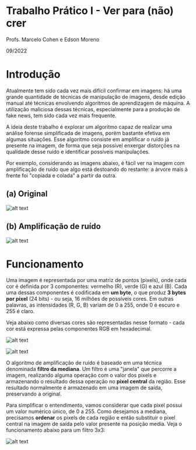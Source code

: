 # Trabalho Prático I - Ver para (não) crer
Profs. Marcelo Cohen e Edson Moreno

09/2022

# Introdução

Atualmente tem sido cada vez mais difícil confirmar em imagens: há uma grande quantidade de técnicas de manipulação de imagens, desde edição manual até técnicas envolvendo algoritmos de aprendizagem de máquina. A utilização maliciosa dessas técnicas, especialmente para a produção de fake news, tem sido cada vez mais frequente.

A ideia deste trabalho é explorar um algoritmo capaz de realizar uma análise forense simplificada de imagens, porém bastante efetiva em algumas situações. Esse algoritmo consiste em amplificar o ruído já presente na imagem, de forma que seja possível enxergar distorções na qualidade desse ruído e identificar possíveis manipulações.

Por exemplo, considerando as imagens abaixo, é fácil ver na imagem com amplificação de ruído que algo está destoando do restante: a árvore mais à frente foi "copiada e colada" a partir da outra.

## (a) Original
![alt text](https://mflash.github.io/progswb2/trab/t1-222-hjsdv5sftysc734r/trees.jpg?)

## (b) Amplificação de ruído
![alt text](https://mflash.github.io/progswb2/trab/t1-222-hjsdv5sftysc734r/trees_noise.jpg)

# Funcionamento

Uma imagem é representada por uma matriz de pontos (pixels), onde cada cor é definida por 3 componentes: vermelho (R), verde (G) e azul (B). Cada uma dessas componentes é codificada em **um byte**, o que produz **3 bytes por pixel** (24 bits) - ou seja, 16 milhões de possíveis cores. Em outras palavras, as intensidades (R, G, B) variam de 0 a 255, onde 0 é escuro e 255 é claro.

Veja abaixo como diversas cores são representadas nesse formato - cada cor está expressa pelas componentes RGB em hexadecimal.

![alt text](https://mflash.github.io/progswb2/trab/t1-222-hjsdv5sftysc734r/hex-colors.jpg)

![alt text](https://mflash.github.io/progswb2/trab/t1-222-hjsdv5sftysc734r/rgbcolors.jpg)

O algoritmo de amplificação de ruído é baseado em uma técnica denominada **filtro da mediana**. Um filtro é uma "janela" que percorre a imagem, realizando alguma operação com o valor dos pixels e armazenando o resultado dessa operação no **pixel central** da região. Esse resultado normalmente é armazenado em uma imagem de saída, preservando a original.

Para simplificar o entendimento, vamos considerar que cada pixel possui um valor numérico único, de 0 a 255. Como desejamos a mediana, precisamos **ordenar** os pixels de cada região e então substituir o pixel central na imagem de saída pelo valor presente na posição media. Veja o funcionamento abaixo para um filtro 3x3:

![alt text](https://mflash.github.io/progswb2/trab/t1-222-hjsdv5sftysc734r/median.jpg)
